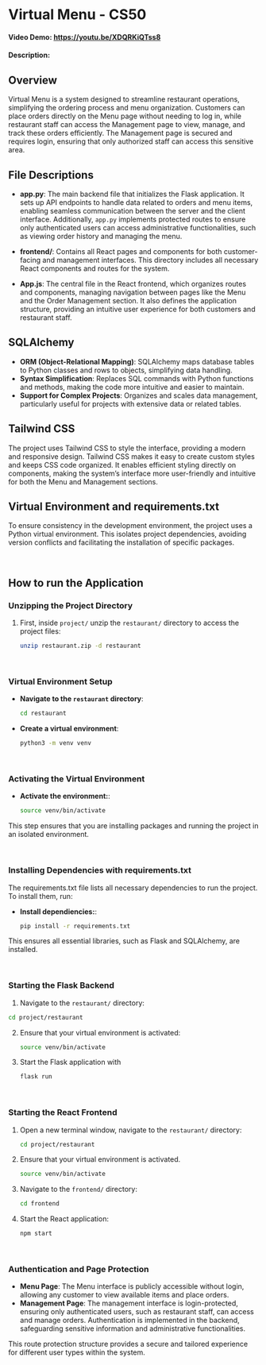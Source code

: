 # Virtual Menu - CS50
#### Video Demo:  https://youtu.be/XDQRKiQTss8
#### Description:

## Overview
Virtual Menu is a system designed to streamline restaurant operations, simplifying the ordering process and menu organization. Customers can place orders directly on the Menu page without needing to log in, while restaurant staff can access the Management page to view, manage, and track these orders efficiently. The Management page is secured and requires login, ensuring that only authorized staff can access this sensitive area.

## File Descriptions

- **app.py**: The main backend file that initializes the Flask application. It sets up API endpoints to handle data related to orders and menu items, enabling seamless communication between the server and the client interface. Additionally, `app.py` implements protected routes to ensure only authenticated users can access administrative functionalities, such as viewing order history and managing the menu.

- **frontend/**: Contains all React pages and components for both customer-facing and management interfaces. This directory includes all necessary React components and routes for the system.

- **App.js**: The central file in the React frontend, which organizes routes and components, managing navigation between pages like the Menu and the Order Management section. It also defines the application structure, providing an intuitive user experience for both customers and restaurant staff.

## SQLAlchemy

- **ORM (Object-Relational Mapping)**: SQLAlchemy maps database tables to Python classes and rows to objects, simplifying data handling.
- **Syntax Simplification**: Replaces SQL commands with Python functions and methods, making the code more intuitive and easier to maintain.
- **Support for Complex Projects**: Organizes and scales data management, particularly useful for projects with extensive data or related tables.

## Tailwind CSS

The project uses Tailwind CSS to style the interface, providing a modern and responsive design. Tailwind CSS makes it easy to create custom styles and keeps CSS code organized. It enables efficient styling directly on components, making the system’s interface more user-friendly and intuitive for both the Menu and Management sections.

## Virtual Environment and requirements.txt

To ensure consistency in the development environment, the project uses a Python virtual environment. This isolates project dependencies, avoiding version conflicts and facilitating the installation of specific packages.

<br>

## How to run the Application

### Unzipping the Project Directory

1. First, inside `project/` unzip the `restaurant/` directory to access the project files:
   ```bash
   unzip restaurant.zip -d restaurant
   ```

<br>

### Virtual Environment Setup

- **Navigate to the `restaurant` directory**:
  ```bash
  cd restaurant
  ```

- **Create a virtual environment**:
  ```bash
  python3 -m venv venv
  ```

<br>

### Activating the Virtual Environment

- **Activate the environment:**:
  ```bash
  source venv/bin/activate
  ```

This step ensures that you are installing packages and running the project in an isolated environment.

<br>

### Installing Dependencies with requirements.txt

The requirements.txt file lists all necessary dependencies to run the project. To install them, run:

- **Install dependiencies:**:
  ```bash
  pip install -r requirements.txt
  ```

This ensures all essential libraries, such as Flask and SQLAlchemy, are installed.

<br>

### Starting the Flask Backend

1. Navigate to the `restaurant/` directory:
  ```bash
  cd project/restaurant
  ```

2. Ensure that your virtual environment is activated:
   ```bash
   source venv/bin/activate
   ```

3. Start the Flask application with
   ```bash
   flask run
   ```
<br>

### Starting the React Frontend

1. Open a new terminal window, navigate to the `restaurant/` directory:
   ```bash
   cd project/restaurant
   ```

2. Ensure that your virtual environment is activated.
   ```bash
   source venv/bin/activate
   ```

3. Navigate to the `frontend/` directory:
   ```bash
   cd frontend
   ```

4. Start the React application:
   ```bash
   npm start
   ```

<br>

### Authentication and Page Protection

- **Menu Page**: The Menu interface is publicly accessible without login, allowing any customer to view available items and place orders.
- **Management Page**: The management interface is login-protected, ensuring only authenticated users, such as restaurant staff, can access and manage orders. Authentication is implemented in the backend, safeguarding sensitive information and administrative functionalities.

This route protection structure provides a secure and tailored experience for different user types within the system.




